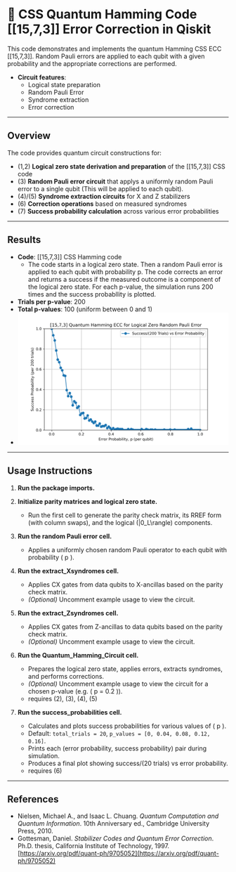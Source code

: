 # 🧩 CSS Quantum Hamming Code [[15,7,3]] Error Correction in Qiskit

This code demonstrates and implements the quantum Hamming CSS ECC [[15,7,3]]. Random Pauli errors are applied to each qubit with a given probability and the appropriate corrections are performed.

- **Circuit features**:
  - Logical state preparation  
  - Random Pauli Error  
  - Syndrome extraction  
  - Error correction
---

## Overview

The code provides quantum circuit constructions for:

- (1,2) **Logical zero state derivation and preparation** of the [[15,7,3]] CSS code  
- (3) **Random Pauli error circuit** that applys a uniformly random Pauli error to a single qubit (This will be applied to each qubit).
- (4)/(5) **Syndrome extraction circuits** for X and Z stabilizers  
- (6) **Correction operations** based on measured syndromes  
- (7) **Success probability calculation** across various error probabilities

---

## Results
- **Code**: [[15,7,3]] CSS Hamming code
  - The code starts in a logical zero state. Then a random Pauli error is applied to each qubit with probability p. The code corrects an error and returns a success if the measured outcome is a component of the logical zero state. For each p-value, the simulation runs 200 times and the success probabllity is plotted.     
- **Trials per p-value**: 200  
- **Total p-values**: 100 (uniform between 0 and 1)
- ![Quantum Hamming Code Success Plot](quantum_hamming_success.png)

---

## Usage Instructions

1. **Run the package imports.**

2. **Initialize parity matrices and logical zero state.**  
   - Run the first cell to generate the parity check matrix, its RREF form (with column swaps), and the logical \(|0_L\rangle\) components.

3. **Run the random Pauli error cell.**  
   - Applies a uniformly chosen random Pauli operator to each qubit with probability \( p \).

4. **Run the extract_Xsyndromes cell.**  
   - Applies CX gates from data qubits to X-ancillas based on the parity check matrix.  
   - *(Optional)* Uncomment example usage to view the circuit.

5. **Run the extract_Zsyndromes cell.**  
   - Applies CX gates from Z-ancillas to data qubits based on the parity check matrix.  
   - *(Optional)* Uncomment example usage to view the circuit.

6. **Run the Quantum_Hamming_Circuit cell.**  
   - Prepares the logical zero state, applies errors, extracts syndromes, and performs corrections.  
   - *(Optional)* Uncomment example usage to view the circuit for a chosen p-value (e.g. \( p = 0.2 \)).
   - requires (2), (3), (4), (5)

7. **Run the success_probabilities cell.**  
   - Calculates and plots success probabilities for various values of \( p \).  
   - Default: `total_trials = 20`, `p_values = [0, 0.04, 0.08, 0.12, 0.16]`.  
   - Prints each (error probability, success probability) pair during simulation.  
   - Produces a final plot showing success/(20 trials) vs error probability.
   - requires (6)

---

## References

- Nielsen, Michael A., and Isaac L. Chuang. *Quantum Computation and Quantum Information*. 10th Anniversary ed., Cambridge University Press, 2010.
- Gottesman, Daniel. *Stabilizer Codes and Quantum Error Correction*. Ph.D. thesis, California Institute of Technology, 1997.  
  [https://arxiv.org/pdf/quant-ph/9705052](https://arxiv.org/pdf/quant-ph/9705052)
